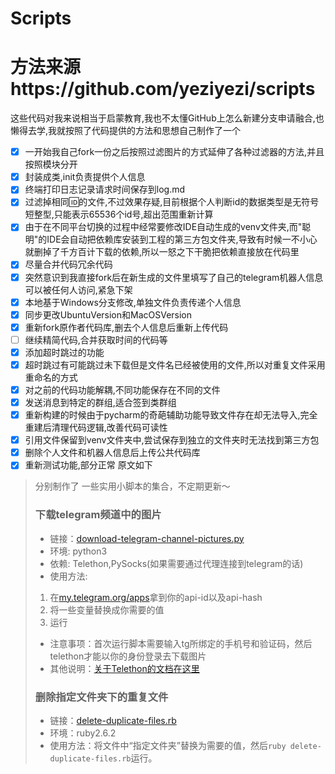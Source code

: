 # Scripts
# 方法来源https://github.com/yeziyezi/scripts
这些代码对我来说相当于启蒙教育,我也不太懂GitHub上怎么新建分支申请融合,也懒得去学,我就按照了代码提供的方法和思想自己制作了一个
- [x] 一开始我自己fork一份之后按照过滤图片的方式延伸了各种过滤器的方法,并且按照模块分开
- [x] 封装成类,init负责提供个人信息
- [x] 终端打印日志记录请求时间保存到log.md
- [x] 过滤掉相同🆔的文件,不过效果存疑,目前根据个人判断id的数据类型是无符号短整型,只能表示65536个id号,超出范围重新计算
- [x] 由于在不同平台切换的过程中经常要修改IDE自动生成的venv文件夹,而"聪明"的IDE会自动把依赖库安装到工程的第三方包文件夹,导致有时候一不小心就删掉了千方百计下载的依赖,所以一怒之下干脆把依赖直接放在代码里
- [x] 尽量合并代码冗余代码
- [x] 突然意识到我直接fork后在新生成的文件里填写了自己的telegram机器人信息可以被任何人访问,紧急下架
- [x] 本地基于Windows分支修改,单独文件负责传递个人信息
- [x] 同步更改UbuntuVersion和MacOSVersion
- [x] 重新fork原作者代码库,删去个人信息后重新上传代码
- [ ] 继续精简代码,合并获取时间的代码等
- [x] 添加超时跳过的功能
- [x] 超时跳过有可能跳过未下载但是文件名已经被使用的文件,所以对重复文件采用重命名的方式
- [x] 对之前的代码功能解耦,不同功能保存在不同的文件
- [x] 发送消息到特定的群组,适合签到类群组
- [x] 重新构建的时候由于pycharm的奇葩辅助功能导致文件存在却无法导入,完全重建后清理代码逻辑,改善代码可读性
- [x] 引用文件保留到venv文件夹中,尝试保存到独立的文件夹时无法找到第三方包
- [x] 删除个人文件和机器人信息后上传公共代码库
- [x] 重新测试功能,部分正常
原文如下
>分别制作了
一些实用小脚本的集合，不定期更新～
>### 下载telegram频道中的图片
>- 链接：[download-telegram-channel-pictures.py](./download-telegram-channel-pictures.py)
>- 环境: python3
>- 依赖: Telethon,PySocks(如果需要通过代理连接到telegram的话)
>- 使用方法: 
>1. 在[my.telegram.org/apps](https://my.telegram.org/apps)拿到你的api-id以及api-hash
>2. 将一些变量替换成你需要的值
>3. 运行
>- 注意事项：首次运行脚本需要输入tg所绑定的手机号和验证码，然后telethon才能以你的身份登录去下载图片
>- 其他说明：[关于Telethon的文档在这里](https://telethon.readthedocs.io/en/latest/index.html)
>### 删除指定文件夹下的重复文件
>- 链接：[delete-duplicate-files.rb](./delete-duplicate-files.rb)
>- 环境：ruby2.6.2
>- 使用方法：将文件中“指定文件夹”替换为需要的值，然后```ruby delete-duplicate-files.rb```运行。
